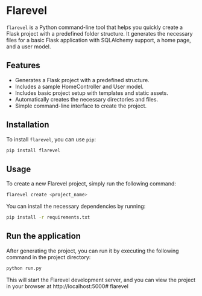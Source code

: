 # Flarevel

`flarevel` is a Python command-line tool that helps you quickly create a Flask project with a predefined folder structure. It generates the necessary files for a basic Flask application with SQLAlchemy support, a home page, and a user model.

## Features

- Generates a Flask project with a predefined structure.
- Includes a sample HomeController and User model.
- Includes basic project setup with templates and static assets.
- Automatically creates the necessary directories and files.
- Simple command-line interface to create the project.

## Installation

To install `flarevel`, you can use `pip`:

```bash
pip install flarevel
```

## Usage

To create a new Flarevel project, simply run the following command:

```bash
flarevel create <project_name>
```

You can install the necessary dependencies by running:
```bash
pip install -r requirements.txt
```

## Run the application

After generating the project, you can run it by executing the following command in the project directory:

```bash
python run.py
```

This will start the Flarevel development server, and you can view the project in your browser at http://localhost:5000# flarevel